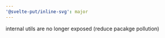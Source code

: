 ```yaml
---
'@svelte-put/inline-svg': major
---
```


internal utils are no longer exposed (reduce pacakge pollution)
